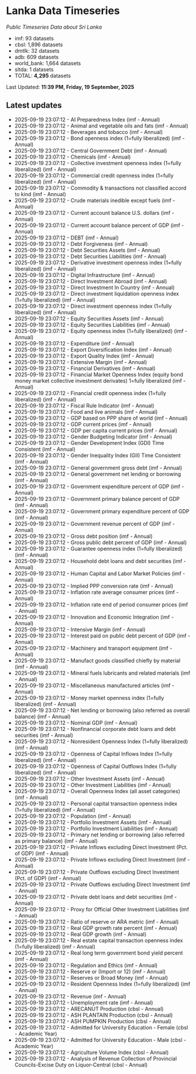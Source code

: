 # Lanka Data Timeseries
*Public Timeseries Data about Sri Lanka*

* imf: 93 datasets
* cbsl: 1,896 datasets
* dmtlk: 32 datasets
* adb: 609 datasets
* world_bank: 1,664 datasets
* sltda: 1 datasets
* TOTAL: **4,295** datasets

Last Updated: **11:39 PM, Friday, 19 September, 2025**

## Latest updates

* 2025-09-19 23:07:12 - AI Preparedness Index (imf - Annual)
* 2025-09-19 23:07:12 - Animal and vegetable oils and fats (imf - Annual)
* 2025-09-19 23:07:12 - Beverages and tobacco (imf - Annual)
* 2025-09-19 23:07:12 - Bond openness index (1=fully liberalized) (imf - Annual)
* 2025-09-19 23:07:12 - Central Government Debt (imf - Annual)
* 2025-09-19 23:07:12 - Chemicals (imf - Annual)
* 2025-09-19 23:07:12 - Collective investment openness index (1=fully liberalized) (imf - Annual)
* 2025-09-19 23:07:12 - Commercial credit openness index (1=fully liberalized) (imf - Annual)
* 2025-09-19 23:07:12 - Commodity & transactions not classified accord to kind (imf - Annual)
* 2025-09-19 23:07:12 - Crude materials inedible except fuels (imf - Annual)
* 2025-09-19 23:07:12 - Current account balance U.S. dollars (imf - Annual)
* 2025-09-19 23:07:12 - Current account balance percent of GDP (imf - Annual)
* 2025-09-19 23:07:12 - DEBT (imf - Annual)
* 2025-09-19 23:07:12 - Debt Forgiveness (imf - Annual)
* 2025-09-19 23:07:12 - Debt Securities Assets (imf - Annual)
* 2025-09-19 23:07:12 - Debt Securities Liabilities (imf - Annual)
* 2025-09-19 23:07:12 - Derivative investment openness index (1=fully liberalized) (imf - Annual)
* 2025-09-19 23:07:12 - Digital Infrastructure (imf - Annual)
* 2025-09-19 23:07:12 - Direct Investment Abroad (imf - Annual)
* 2025-09-19 23:07:12 - Direct Investment In Country (imf - Annual)
* 2025-09-19 23:07:12 - Direct investment liquidation openness index (1=fully liberalized) (imf - Annual)
* 2025-09-19 23:07:12 - Direct investment openness index (1=fully liberalized) (imf - Annual)
* 2025-09-19 23:07:12 - Equity Securities Assets (imf - Annual)
* 2025-09-19 23:07:12 - Equity Securities Liabilities (imf - Annual)
* 2025-09-19 23:07:12 - Equity openness index (1=fully liberalized) (imf - Annual)
* 2025-09-19 23:07:12 - Expenditure (imf - Annual)
* 2025-09-19 23:07:12 - Export Diversification Index (imf - Annual)
* 2025-09-19 23:07:12 - Export Quality Index (imf - Annual)
* 2025-09-19 23:07:12 - Extensive Margin (imf - Annual)
* 2025-09-19 23:07:12 - Financial Derivatives (imf - Annual)
* 2025-09-19 23:07:12 - Financial Market Openness Index (equity bond money market collective investment derivates) 1=fully liberalized (imf - Annual)
* 2025-09-19 23:07:12 - Financial credit openness index (1=fully liberalized) (imf - Annual)
* 2025-09-19 23:07:12 - Fiscal Rule Indicator (imf - Annual)
* 2025-09-19 23:07:12 - Food and live animals (imf - Annual)
* 2025-09-19 23:07:12 - GDP based on PPP share of world (imf - Annual)
* 2025-09-19 23:07:12 - GDP current prices (imf - Annual)
* 2025-09-19 23:07:12 - GDP per capita current prices (imf - Annual)
* 2025-09-19 23:07:12 - Gender Budgeting Indicator (imf - Annual)
* 2025-09-19 23:07:12 - Gender Development Index (GDI) Time Consistent (imf - Annual)
* 2025-09-19 23:07:12 - Gender Inequality Index (GII) Time Consistent (imf - Annual)
* 2025-09-19 23:07:12 - General government gross debt (imf - Annual)
* 2025-09-19 23:07:12 - General government net lending or borrowing (imf - Annual)
* 2025-09-19 23:07:12 - Government expenditure percent of GDP (imf - Annual)
* 2025-09-19 23:07:12 - Government primary balance percent of GDP (imf - Annual)
* 2025-09-19 23:07:12 - Government primary expenditure percent of GDP (imf - Annual)
* 2025-09-19 23:07:12 - Government revenue percent of GDP (imf - Annual)
* 2025-09-19 23:07:12 - Gross debt position (imf - Annual)
* 2025-09-19 23:07:12 - Gross public debt percent of GDP (imf - Annual)
* 2025-09-19 23:07:12 - Guarantee openness index (1=fully liberalized) (imf - Annual)
* 2025-09-19 23:07:12 - Household debt loans and debt securities (imf - Annual)
* 2025-09-19 23:07:12 - Human Capital and Labor Market Policies (imf - Annual)
* 2025-09-19 23:07:12 - Implied PPP conversion rate (imf - Annual)
* 2025-09-19 23:07:12 - Inflation rate average consumer prices (imf - Annual)
* 2025-09-19 23:07:12 - Inflation rate end of period consumer prices (imf - Annual)
* 2025-09-19 23:07:12 - Innovation and Economic Integration (imf - Annual)
* 2025-09-19 23:07:12 - Intensive Margin (imf - Annual)
* 2025-09-19 23:07:12 - Interest paid on public debt percent of GDP (imf - Annual)
* 2025-09-19 23:07:12 - Machinery and transport equipment (imf - Annual)
* 2025-09-19 23:07:12 - Manufact goods classified chiefly by material (imf - Annual)
* 2025-09-19 23:07:12 - Mineral fuels lubricants and related materials (imf - Annual)
* 2025-09-19 23:07:12 - Miscellaneous manufactured articles (imf - Annual)
* 2025-09-19 23:07:12 - Money market openness index (1=fully liberalized) (imf - Annual)
* 2025-09-19 23:07:12 - Net lending or borrowing (also referred as overall balance) (imf - Annual)
* 2025-09-19 23:07:12 - Nominal GDP (imf - Annual)
* 2025-09-19 23:07:12 - Nonfinancial corporate debt loans and debt securities (imf - Annual)
* 2025-09-19 23:07:12 - Nonresident Openness Index (1=fully liberalized) (imf - Annual)
* 2025-09-19 23:07:12 - Openness of Capital Inflows Index (1=fully liberalized) (imf - Annual)
* 2025-09-19 23:07:12 - Openness of Capital Outflows Index (1=fully liberalized) (imf - Annual)
* 2025-09-19 23:07:12 - Other Investment Assets (imf - Annual)
* 2025-09-19 23:07:12 - Other Investment Liabilities (imf - Annual)
* 2025-09-19 23:07:12 - Overall Openness Index (all asset categories) (imf - Annual)
* 2025-09-19 23:07:12 - Personal capital transaction openness index (1=fully liberalized) (imf - Annual)
* 2025-09-19 23:07:12 - Population (imf - Annual)
* 2025-09-19 23:07:12 - Portfolio Investment Assets (imf - Annual)
* 2025-09-19 23:07:12 - Portfolio Investment Liabilities (imf - Annual)
* 2025-09-19 23:07:12 - Primary net lending or borrowing (also referred as primary balance) (imf - Annual)
* 2025-09-19 23:07:12 - Private Inflows excluding Direct Investment (Pct. of GDP) (imf - Annual)
* 2025-09-19 23:07:12 - Private Inflows excluding Direct Investment (imf - Annual)
* 2025-09-19 23:07:12 - Private Outflows excluding Direct Investment (Pct. of GDP) (imf - Annual)
* 2025-09-19 23:07:12 - Private Outflows excluding Direct Investment (imf - Annual)
* 2025-09-19 23:07:12 - Private debt loans and debt securities (imf - Annual)
* 2025-09-19 23:07:12 - Proxy for Official Other Investment Liabilities (imf - Annual)
* 2025-09-19 23:07:12 - Ratio of reserve or ARA metric (imf - Annual)
* 2025-09-19 23:07:12 - Real GDP growth rate percent (imf - Annual)
* 2025-09-19 23:07:12 - Real GDP growth (imf - Annual)
* 2025-09-19 23:07:12 - Real estate capital transaction openness index (1=fully liberalized) (imf - Annual)
* 2025-09-19 23:07:12 - Real long term government bond yield percent (imf - Annual)
* 2025-09-19 23:07:12 - Regulation and Ethics (imf - Annual)
* 2025-09-19 23:07:12 - Reserve or (Import or 12) (imf - Annual)
* 2025-09-19 23:07:12 - Reserves or Broad Money (imf - Annual)
* 2025-09-19 23:07:12 - Resident Openness Index (1=fully liberalized) (imf - Annual)
* 2025-09-19 23:07:12 - Revenue (imf - Annual)
* 2025-09-19 23:07:12 - Unemployment rate (imf - Annual)
* 2025-09-19 23:07:12 - ARECANUT Production (cbsl - Annual)
* 2025-09-19 23:07:12 - ASH PLANTAIN Production (cbsl - Annual)
* 2025-09-19 23:07:12 - ASH PUMPKIN Production (cbsl - Annual)
* 2025-09-19 23:07:12 - Admitted for University Education - Female (cbsl - Academic Year)
* 2025-09-19 23:07:12 - Admitted for University Education - Male (cbsl - Academic Year)
* 2025-09-19 23:07:12 - Agriculture Volume Index (cbsl - Annual)
* 2025-09-19 23:07:12 - Analysis of Revenue Collection of Provincial Councils-Excise Duty on Liquor-Central (cbsl - Annual)